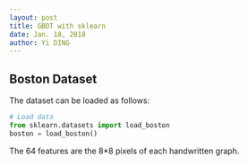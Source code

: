 ```yaml
--- 
layout: post
title: GBDT with sklearn
date: Jan. 18, 2018
author: Yi DING
---
```


[comment]: # (how to build gbdt with sklearn)

## Boston Dataset
The dataset can be loaded as follows:
```python
# Load data
from sklearn.datasets import load_boston
boston = load_boston()
```
The 64 features are the 8*8 pixels of each handwritten graph.
